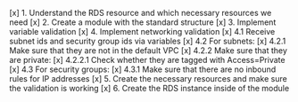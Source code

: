 [x] 1. Understand the RDS resource and which necessary resources we need
[x] 2. Create a module with the standard structure
[x] 3. Implement variable validation
[x] 4. Implement networking validation
[x]    4.1 Receive subnet ids and security group ids via variables
[x]    4.2 For subnets:
[x]      4.2.1 Make sure that they are not in the default VPC
[x]      4.2.2 Make sure that they are private:
[x]        4.2.2.1 Check whether they are tagged with Access=Private
[x]      4.3 For security groups:
[x]        4.3.1 Make sure that there are no inbound rules for IP addresses
[x] 5. Create the necessary resources and make sure the validation is working
[x] 6. Create the RDS instance inside of the module
